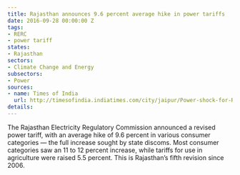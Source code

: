 ```yaml
---
title: Rajasthan announces 9.6 percent average hike in power tariffs
date: 2016-09-28 00:00:00 Z
tags:
- RERC
- power tariff
states:
- Rajasthan
sectors:
- Climate Change and Energy
subsectors:
- Power
sources:
- name: Times of India
  url: http://timesofindia.indiatimes.com/city/jaipur/Power-shock-for-Rajasthan-residents-Tariff-up-by-9-6/articleshow/54473780.cms
details: 
---
```


The Rajasthan Electricity Regulatory Commission announced a revised power tariff, with an average hike of 9.6 percent in various consumer categories — the full increase sought by state discoms. Most consumer categories saw an 11 to 12 percent increase, while tariffs for use in agriculture were raised 5.5 percent. This is Rajasthan’s fifth revision since 2006.
